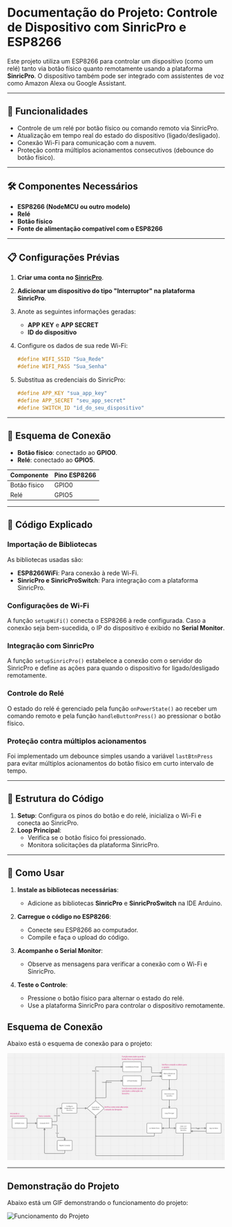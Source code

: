 # Documentação do Projeto: Controle de Dispositivo com SinricPro e ESP8266

Este projeto utiliza um ESP8266 para controlar um dispositivo (como um relé) tanto via botão físico quanto remotamente usando a plataforma **SinricPro**. O dispositivo também pode ser integrado com assistentes de voz como Amazon Alexa ou Google Assistant.

---

## 🧾 Funcionalidades

- Controle de um relé por botão físico ou comando remoto via SinricPro.
- Atualização em tempo real do estado do dispositivo (ligado/desligado).
- Conexão Wi-Fi para comunicação com a nuvem.
- Proteção contra múltiplos acionamentos consecutivos (debounce do botão físico).

---

## 🛠️ Componentes Necessários

- **ESP8266 (NodeMCU ou outro modelo)**
- **Relé**
- **Botão físico**
- **Fonte de alimentação compatível com o ESP8266**

---

## 📋 Configurações Prévias

1. **Criar uma conta no [SinricPro](https://sinric.pro)**.
2. **Adicionar um dispositivo do tipo "Interruptor" na plataforma SinricPro**.
3. Anote as seguintes informações geradas:
   - **APP KEY** e **APP SECRET**
   - **ID do dispositivo**

4. Configure os dados de sua rede Wi-Fi:
   ```cpp
   #define WIFI_SSID "Sua_Rede"
   #define WIFI_PASS "Sua_Senha"
   ```

5. Substitua as credenciais do SinricPro:
   ```cpp
   #define APP_KEY "sua_app_key"
   #define APP_SECRET "seu_app_secret"
   #define SWITCH_ID "id_do_seu_dispositivo"
   ```

---

## 🔌 Esquema de Conexão

- **Botão físico**: conectado ao **GPIO0**.
- **Relé**: conectado ao **GPIO5**.

| Componente       | Pino ESP8266 |
|-------------------|--------------|
| Botão físico      | GPIO0        |
| Relé              | GPIO5        |

---

## 🧩 Código Explicado

### Importação de Bibliotecas
As bibliotecas usadas são:
- **ESP8266WiFi**: Para conexão à rede Wi-Fi.
- **SinricPro e SinricProSwitch**: Para integração com a plataforma SinricPro.

### Configurações de Wi-Fi
A função `setupWiFi()` conecta o ESP8266 à rede configurada. Caso a conexão seja bem-sucedida, o IP do dispositivo é exibido no **Serial Monitor**.

### Integração com SinricPro
A função `setupSinricPro()` estabelece a conexão com o servidor do SinricPro e define as ações para quando o dispositivo for ligado/desligado remotamente.

### Controle do Relé
O estado do relé é gerenciado pela função `onPowerState()` ao receber um comando remoto e pela função `handleButtonPress()` ao pressionar o botão físico.

### Proteção contra múltiplos acionamentos
Foi implementado um debounce simples usando a variável `lastBtnPress` para evitar múltiplos acionamentos do botão físico em curto intervalo de tempo.

---

## 📄 Estrutura do Código

1. **Setup**: Configura os pinos do botão e do relé, inicializa o Wi-Fi e conecta ao SinricPro.
2. **Loop Principal**: 
   - Verifica se o botão físico foi pressionado.
   - Monitora solicitações da plataforma SinricPro.

---

## 🚀 Como Usar

1. **Instale as bibliotecas necessárias**:
   - Adicione as bibliotecas **SinricPro** e **SinricProSwitch** na IDE Arduino.

2. **Carregue o código no ESP8266**:
   - Conecte seu ESP8266 ao computador.
   - Compile e faça o upload do código.

3. **Acompanhe o Serial Monitor**:
   - Observe as mensagens para verificar a conexão com o Wi-Fi e SinricPro.

4. **Teste o Controle**:
   - Pressione o botão físico para alternar o estado do relé.
   - Use a plataforma SinricPro para controlar o dispositivo remotamente.


## **Esquema de Conexão**

Abaixo está o esquema de conexão para o projeto:

![Arquitetura do projeto](imagens/WhatsApp%20Image%202024-11-19%20at%2021.12.33.jpeg)

---

## Demonstração do Projeto

Abaixo está um GIF demonstrando o funcionamento do projeto:

![Funcionamento do Projeto](imagens/gif_teste_projeto.gif)

